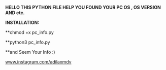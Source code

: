 **HELLO 
THIS PYTHON FILE HELP YOU FOUND YOUR PC OS , OS VERSION AND etc.**

**INSTALLATION:**
<p></p>
**chmod +x pc_info.py
<p></p>
**python3 pc_info.py
<p></p>
**and Seem Your Info :)

www.instagram.com/adilaxmdv
